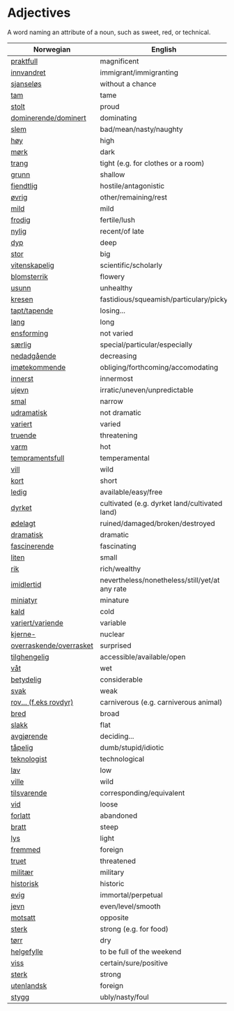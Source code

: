# Adjectives

A word naming an attribute of a noun, such as sweet, red, or technical.

| Norwegian | English |
| --- | --- |
| [praktfull](https://www.ordnett.no/search?language=no&phrase=praktfull) | magnificent |
| [innvandret](https://www.ordnett.no/search?language=no&phrase=innvandret) | immigrant/immigranting |
| [sjanseløs](https://www.ordnett.no/search?language=no&phrase=sjanseløs) | without a chance |
| [tam](https://www.ordnett.no/search?language=no&phrase=tam) | tame |
| [stolt](https://www.ordnett.no/search?language=no&phrase=stolt) | proud |
| [dominerende/dominert](https://www.ordnett.no/search?language=no&phrase=dominerende/dominert) | dominating |
| [slem](https://www.ordnett.no/search?language=no&phrase=slem) | bad/mean/nasty/naughty |
| [høy](https://www.ordnett.no/search?language=no&phrase=høy) | high |
| [mørk](https://www.ordnett.no/search?language=no&phrase=mørk) | dark |
| [trang](https://www.ordnett.no/search?language=no&phrase=trang) | tight (e.g. for clothes or a room) |
| [grunn](https://www.ordnett.no/search?language=no&phrase=grunn) | shallow |
| [fiendtlig](https://www.ordnett.no/search?language=no&phrase=fiendtlig) | hostile/antagonistic |
| [øvrig](https://www.ordnett.no/search?language=no&phrase=øvrig) | other/remaining/rest |
| [mild](https://www.ordnett.no/search?language=no&phrase=mild) | mild |
| [frodig](https://www.ordnett.no/search?language=no&phrase=frodig) | fertile/lush |
| [nylig](https://www.ordnett.no/search?language=no&phrase=nylig) | recent/of late |
| [dyp](https://www.ordnett.no/search?language=no&phrase=dyp) | deep |
| [stor](https://www.ordnett.no/search?language=no&phrase=stor) | big |
| [vitenskapelig](https://www.ordnett.no/search?language=no&phrase=vitenskapelig) | scientific/scholarly |
| [blomsterrik](https://www.ordnett.no/search?language=no&phrase=blomsterrik) | flowery |
| [usunn](https://www.ordnett.no/search?language=no&phrase=usunn) | unhealthy |
| [kresen](https://www.ordnett.no/search?language=no&phrase=kresen) | fastidious/squeamish/particulary/picky |
| [tapt/tapende](https://www.ordnett.no/search?language=no&phrase=tapt/tapende) | losing... |
| [lang](https://www.ordnett.no/search?language=no&phrase=lang) | long |
| [ensforming](https://www.ordnett.no/search?language=no&phrase=ensforming) | not varied |
| [særlig](https://www.ordnett.no/search?language=no&phrase=særlig) | special/particular/especially |
| [nedadgående](https://www.ordnett.no/search?language=no&phrase=nedadgående) | decreasing |
| [imøtekommende](https://www.ordnett.no/search?language=no&phrase=imøtekommende) | obliging/forthcoming/accomodating |
| [innerst](https://www.ordnett.no/search?language=no&phrase=innerst) | innermost |
| [ujevn](https://www.ordnett.no/search?language=no&phrase=ujevn) | irratic/uneven/unpredictable |
| [smal](https://www.ordnett.no/search?language=no&phrase=smal) | narrow |
| [udramatisk](https://www.ordnett.no/search?language=no&phrase=udramatisk) | not dramatic |
| [variert](https://www.ordnett.no/search?language=no&phrase=variert) | varied |
| [truende](https://www.ordnett.no/search?language=no&phrase=truende) | threatening |
| [varm](https://www.ordnett.no/search?language=no&phrase=varm) | hot |
| [tempramentsfull](https://www.ordnett.no/search?language=no&phrase=tempramentsfull) | temperamental |
| [vill](https://www.ordnett.no/search?language=no&phrase=vill) | wild |
| [kort](https://www.ordnett.no/search?language=no&phrase=kort) | short |
| [ledig](https://www.ordnett.no/search?language=no&phrase=ledig) | available/easy/free |
| [dyrket](https://www.ordnett.no/search?language=no&phrase=dyrket) | cultivated (e.g. dyrket land/cultivated land) |
| [ødelagt](https://www.ordnett.no/search?language=no&phrase=ødelagt) | ruined/damaged/broken/destroyed |
| [dramatisk](https://www.ordnett.no/search?language=no&phrase=dramatisk) | dramatic |
| [fascinerende](https://www.ordnett.no/search?language=no&phrase=fascinerende) | fascinating |
| [liten](https://www.ordnett.no/search?language=no&phrase=liten) | small |
| [rik](https://www.ordnett.no/search?language=no&phrase=rik) | rich/wealthy |
| [imidlertid](https://www.ordnett.no/search?language=no&phrase=imidlertid) | nevertheless/nonetheless/still/yet/at any rate |
| [miniatyr](https://www.ordnett.no/search?language=no&phrase=miniatyr) | minature |
| [kald](https://www.ordnett.no/search?language=no&phrase=kald) | cold |
| [variert/variende](https://www.ordnett.no/search?language=no&phrase=variert/variende) | variable |
| [kjerne-](https://www.ordnett.no/search?language=no&phrase=kjerne-) | nuclear |
| [overraskende/overrasket](https://www.ordnett.no/search?language=no&phrase=overraskende/overrasket) | surprised |
| [tilghengelig](https://www.ordnett.no/search?language=no&phrase=tilghengelig) | accessible/available/open |
| [våt](https://www.ordnett.no/search?language=no&phrase=våt) | wet |
| [betydelig](https://www.ordnett.no/search?language=no&phrase=betydelig) | considerable |
| [svak](https://www.ordnett.no/search?language=no&phrase=svak) | weak |
| [rov... (f.eks rovdyr)](https://www.ordnett.no/search?language=no&phrase=rov...%20(f.eks%20rovdyr)) | carniverous (e.g. carniverous animal) |
| [bred](https://www.ordnett.no/search?language=no&phrase=bred) | broad |
| [slakk](https://www.ordnett.no/search?language=no&phrase=slakk) | flat |
| [avgjørende](https://www.ordnett.no/search?language=no&phrase=avgjørende) | deciding... |
| [tåpelig](https://www.ordnett.no/search?language=no&phrase=tåpelig) | dumb/stupid/idiotic |
| [teknologist](https://www.ordnett.no/search?language=no&phrase=teknologist) | technological |
| [lav](https://www.ordnett.no/search?language=no&phrase=lav) | low |
| [ville](https://www.ordnett.no/search?language=no&phrase=ville) | wild |
| [tilsvarende](https://www.ordnett.no/search?language=no&phrase=tilsvarende) | corresponding/equivalent |
| [vid](https://www.ordnett.no/search?language=no&phrase=vid) | loose |
| [forlatt](https://www.ordnett.no/search?language=no&phrase=forlatt) | abandoned |
| [bratt](https://www.ordnett.no/search?language=no&phrase=bratt) | steep |
| [lys](https://www.ordnett.no/search?language=no&phrase=lys) | light |
| [fremmed](https://www.ordnett.no/search?language=no&phrase=fremmed) | foreign |
| [truet](https://www.ordnett.no/search?language=no&phrase=truet) | threatened |
| [militær](https://www.ordnett.no/search?language=no&phrase=militær) | military |
| [historisk](https://www.ordnett.no/search?language=no&phrase=historisk) | historic |
| [evig](https://www.ordnett.no/search?language=no&phrase=evig) | immortal/perpetual |
| [jevn](https://www.ordnett.no/search?language=no&phrase=jevn) | even/level/smooth |
| [motsatt](https://www.ordnett.no/search?language=no&phrase=motsatt) | opposite |
| [sterk](https://www.ordnett.no/search?language=no&phrase=sterk) | strong (e.g. for food) |
| [tørr](https://www.ordnett.no/search?language=no&phrase=tørr) | dry |
| [helgefylle](https://www.ordnett.no/search?language=no&phrase=helgefylle) | to be full of the weekend |
| [viss](https://www.ordnett.no/search?language=no&phrase=viss) | certain/sure/positive |
| [sterk](https://www.ordnett.no/search?language=no&phrase=sterk) | strong |
| [utenlandsk](https://www.ordnett.no/search?language=no&phrase=utenlandsk) | foreign |
| [stygg](https://www.ordnett.no/search?language=no&phrase=stygg) | ubly/nasty/foul |

